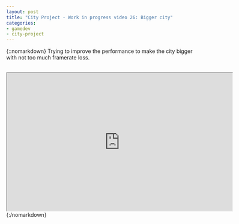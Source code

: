 ```yaml
---
layout: post
title: "City Project - Work in progress video 26: Bigger city"
categories:
- gamedev
- city-project
---
```


{::nomarkdown}
Trying to improve the performance to make the city bigger with not too much framerate loss.<br /><br /><div style="text-align: center;"><iframe height="367" src="http://www.youtube.com/embed/Cuy4ISSKrHk?theme=dark" width="600"></iframe><br /></div>
{:/nomarkdown}